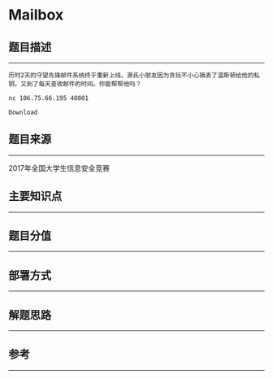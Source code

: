 # Mailbox

## 题目描述
---
```
历时2天的守望先锋邮件系统终于重新上线。源氏小朋友因为贪玩不小心搞丢了温斯顿给他的私钥。又到了每天查收邮件的时间。你能帮帮他吗？

nc 106.75.66.195 40001

Download
```

## 题目来源
---
2017年全国大学生信息安全竞赛

## 主要知识点
---


## 题目分值
---


## 部署方式
---


## 解题思路
---


## 参考
---
